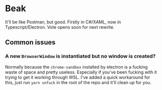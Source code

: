 # Beak

It'll be like Postman, but good. Firstly in C#/XAML, now in Typescript/Electron. Vote opens soon for next rewrite.

## Common issues

### A new `BrowserWindow` is instantiated but no window is created?

Normally because the `chrome-sandbox` installed by electron is a fucking waste of space and pretty useless. Especially if you've been fucking with it trying to get it working through WSL. I've added a quick workaround for this, just run `yarn unfuck` in the root of the repo and it'll clean up for you.
